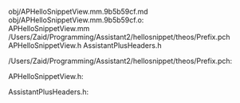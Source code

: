 obj/APHelloSnippetView.mm.9b5b59cf.md obj/APHelloSnippetView.mm.9b5b59cf.o: \
  APHelloSnippetView.mm \
  /Users/Zaid/Programming/Assistant2/hellosnippet/theos/Prefix.pch \
  APHelloSnippetView.h AssistantPlusHeaders.h

/Users/Zaid/Programming/Assistant2/hellosnippet/theos/Prefix.pch:

APHelloSnippetView.h:

AssistantPlusHeaders.h:
